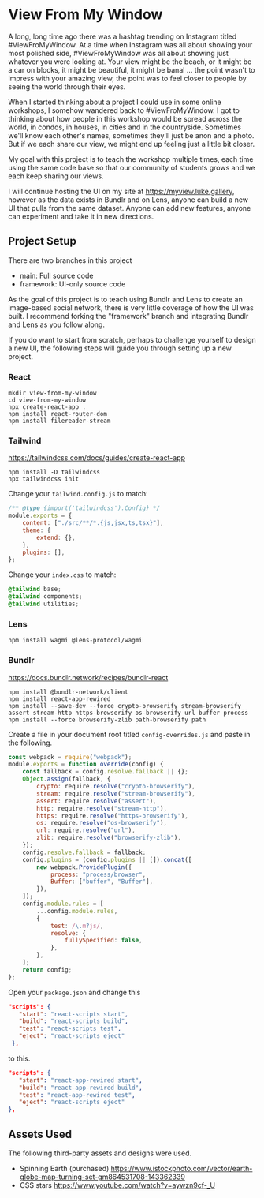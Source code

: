 # View From My Window

A long, long time ago there was a hashtag trending on Instagram titled #ViewFroMyWindow. At a time when Instagram was all about showing your most polished side, #ViewFroMyWindow was all about showing just whatever you were looking at. Your view might be the beach, or it might be a car on blocks, it might be beautiful, it might be banal ... the point wasn't to impress with your amazing view, the point was to feel closer to people by seeing the world through their eyes.

When I started thinking about a project I could use in some online workshops, I somehow wandered back to #ViewFroMyWindow. I got to thinking about how people in this workshop would be spread across the world, in condos, in houses, in cities and in the countryside. Sometimes we'll know each other's names, sometimes they'll just be anon and a photo. But if we each share our view, we might end up feeling just a little bit closer.

My goal with this project is to teach the workshop multiple times, each time using the same code base so that our community of students grows and we each keep sharing our views.

I will continue hosting the UI on my site at https://myview.luke.gallery, however as the data exists in Bundlr and on Lens, anyone can build a new UI that pulls from the same dataset. Anyone can add new features, anyone can experiment and take it in new directions.

## Project Setup

There are two branches in this project

-   main: Full source code
-   framework: UI-only source code

As the goal of this project is to teach using Bundlr and Lens to create an image-based social network, there is very little coverage of how the UI was built. I recommend forking the "framework" branch and integrating Bundlr and Lens as you follow along.

If you do want to start from scratch, perhaps to challenge yourself to design a new UI, the following steps will guide you through setting up a new project.

### React

```console
mkdir view-from-my-window
cd view-from-my-window
npx create-react-app .
npm install react-router-dom
npm install filereader-stream
```

### Tailwind

https://tailwindcss.com/docs/guides/create-react-app

```console
npm install -D tailwindcss
npx tailwindcss init
```

Change your `tailwind.config.js` to match:

```js
/** @type {import('tailwindcss').Config} */
module.exports = {
	content: ["./src/**/*.{js,jsx,ts,tsx}"],
	theme: {
		extend: {},
	},
	plugins: [],
};
```

Change your `index.css` to match:

```css
@tailwind base;
@tailwind components;
@tailwind utilities;
```

### Lens

```console
npm install wagmi @lens-protocol/wagmi
```

### Bundlr

https://docs.bundlr.network/recipes/bundlr-react

```console
npm install @bundlr-network/client
npm install react-app-rewired
npm install --save-dev --force crypto-browserify stream-browserify assert stream-http https-browserify os-browserify url buffer process
npm install --force browserify-zlib path-browserify path
```

Create a file in your document root titled `config-overrides.js` and paste in the following.

```js
const webpack = require("webpack");
module.exports = function override(config) {
	const fallback = config.resolve.fallback || {};
	Object.assign(fallback, {
		crypto: require.resolve("crypto-browserify"),
		stream: require.resolve("stream-browserify"),
		assert: require.resolve("assert"),
		http: require.resolve("stream-http"),
		https: require.resolve("https-browserify"),
		os: require.resolve("os-browserify"),
		url: require.resolve("url"),
		zlib: require.resolve("browserify-zlib"),
	});
	config.resolve.fallback = fallback;
	config.plugins = (config.plugins || []).concat([
		new webpack.ProvidePlugin({
			process: "process/browser",
			Buffer: ["buffer", "Buffer"],
		}),
	]);
	config.module.rules = [
		...config.module.rules,
		{
			test: /\.m?js/,
			resolve: {
				fullySpecified: false,
			},
		},
	];
	return config;
};
```

Open your `package.json` and change this

```json
"scripts": {
   "start": "react-scripts start",
   "build": "react-scripts build",
   "test": "react-scripts test",
   "eject": "react-scripts eject"
 },
```

to this.

```json
"scripts": {
   "start": "react-app-rewired start",
   "build": "react-app-rewired build",
   "test": "react-app-rewired test",
   "eject": "react-scripts eject"
},
```

## Assets Used

The following third-party assets and designs were used.

-   Spinning Earth (purchased)
    https://www.istockphoto.com/vector/earth-globe-map-turning-set-gm864531708-143362339
-   CSS stars https://www.youtube.com/watch?v=aywzn9cf-_U
